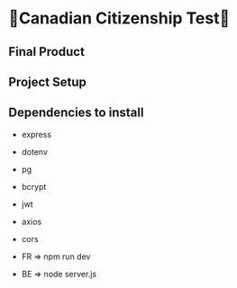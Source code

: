 # 🍁Canadian Citizenship Test🍁

## Final Product

## Project Setup

## Dependencies to install
- express
- dotenv
- pg
- bcrypt
- jwt
- axios
- cors


- FR => npm run dev
- BE => node server.js
